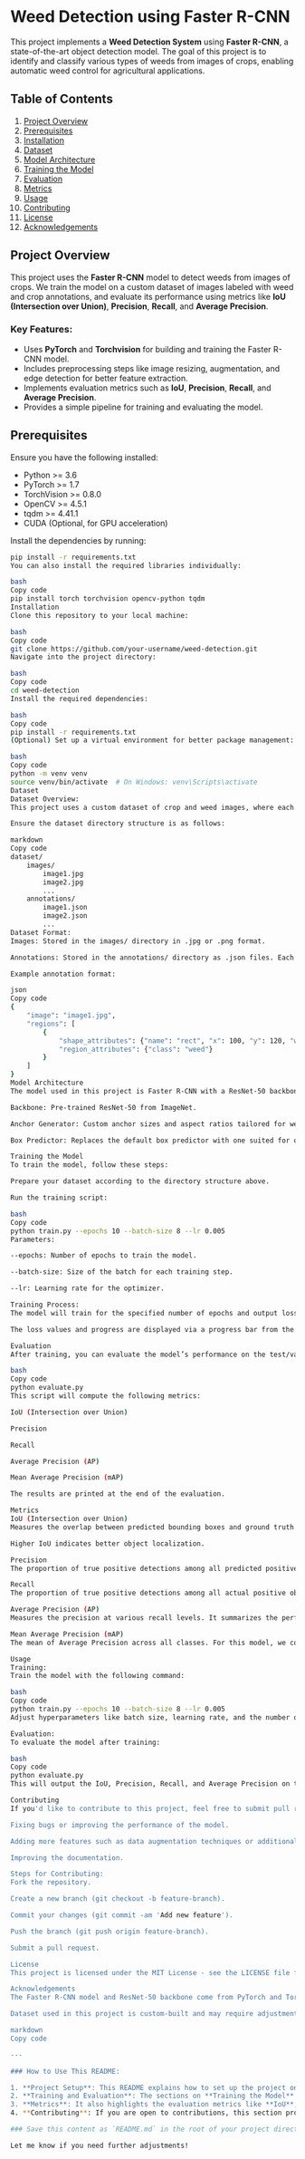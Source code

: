 # Weed Detection using Faster R-CNN

This project implements a **Weed Detection System** using **Faster R-CNN**, a state-of-the-art object detection model. The goal of this project is to identify and classify various types of weeds from images of crops, enabling automatic weed control for agricultural applications.

## Table of Contents
1. [Project Overview](#project-overview)
2. [Prerequisites](#prerequisites)
3. [Installation](#installation)
4. [Dataset](#dataset)
5. [Model Architecture](#model-architecture)
6. [Training the Model](#training-the-model)
7. [Evaluation](#evaluation)
8. [Metrics](#metrics)
9. [Usage](#usage)
10. [Contributing](#contributing)
11. [License](#license)
12. [Acknowledgements](#acknowledgements)

## Project Overview

This project uses the **Faster R-CNN** model to detect weeds from images of crops. We train the model on a custom dataset of images labeled with weed and crop annotations, and evaluate its performance using metrics like **IoU (Intersection over Union)**, **Precision**, **Recall**, and **Average Precision**. 

### Key Features:
- Uses **PyTorch** and **Torchvision** for building and training the Faster R-CNN model.
- Includes preprocessing steps like image resizing, augmentation, and edge detection for better feature extraction.
- Implements evaluation metrics such as **IoU**, **Precision**, **Recall**, and **Average Precision**.
- Provides a simple pipeline for training and evaluating the model.

## Prerequisites

Ensure you have the following installed:

- Python >= 3.6
- PyTorch >= 1.7
- TorchVision >= 0.8.0
- OpenCV >= 4.5.1
- tqdm >= 4.41.1
- CUDA (Optional, for GPU acceleration)

Install the dependencies by running:

```bash
pip install -r requirements.txt
You can also install the required libraries individually:

bash
Copy code
pip install torch torchvision opencv-python tqdm
Installation
Clone this repository to your local machine:

bash
Copy code
git clone https://github.com/your-username/weed-detection.git
Navigate into the project directory:

bash
Copy code
cd weed-detection
Install the required dependencies:

bash
Copy code
pip install -r requirements.txt
(Optional) Set up a virtual environment for better package management:

bash
Copy code
python -m venv venv
source venv/bin/activate  # On Windows: venv\Scripts\activate
Dataset
Dataset Overview:
This project uses a custom dataset of crop and weed images, where each image is annotated with bounding boxes for the objects of interest. The dataset consists of images of crops and different types of weeds. Annotations are in JSON format, which contain bounding box coordinates and class labels.

Ensure the dataset directory structure is as follows:

markdown
Copy code
dataset/
    images/
        image1.jpg
        image2.jpg
        ...
    annotations/
        image1.json
        image2.json
        ...
Dataset Format:
Images: Stored in the images/ directory in .jpg or .png format.

Annotations: Stored in the annotations/ directory as .json files. Each JSON file contains information about the bounding boxes and class labels in the corresponding image.

Example annotation format:

json
Copy code
{
    "image": "image1.jpg",
    "regions": [
        {
            "shape_attributes": {"name": "rect", "x": 100, "y": 120, "width": 150, "height": 200},
            "region_attributes": {"class": "weed"}
        }
    ]
}
Model Architecture
The model used in this project is Faster R-CNN with a ResNet-50 backbone. Faster R-CNN is an object detection model that uses a Region Proposal Network (RPN) to generate object proposals and then classifies and refines them using a RoI (Region of Interest) pooling layer.

Backbone: Pre-trained ResNet-50 from ImageNet.

Anchor Generator: Custom anchor sizes and aspect ratios tailored for weed detection.

Box Predictor: Replaces the default box predictor with one suited for our dataset.

Training the Model
To train the model, follow these steps:

Prepare your dataset according to the directory structure above.

Run the training script:

bash
Copy code
python train.py --epochs 10 --batch-size 8 --lr 0.005
Parameters:

--epochs: Number of epochs to train the model.

--batch-size: Size of the batch for each training step.

--lr: Learning rate for the optimizer.

Training Process:
The model will train for the specified number of epochs and output loss values for classification loss, bounding box regression loss, and RPN box regression loss during each epoch.

The loss values and progress are displayed via a progress bar from the tqdm library.

Evaluation
After training, you can evaluate the model’s performance on the test/validation set:

bash
Copy code
python evaluate.py
This script will compute the following metrics:

IoU (Intersection over Union)

Precision

Recall

Average Precision (AP)

Mean Average Precision (mAP)

The results are printed at the end of the evaluation.

Metrics
IoU (Intersection over Union)
Measures the overlap between predicted bounding boxes and ground truth bounding boxes.

Higher IoU indicates better object localization.

Precision
The proportion of true positive detections among all predicted positive detections.

Recall
The proportion of true positive detections among all actual positive objects (ground truth).

Average Precision (AP)
Measures the precision at various recall levels. It summarizes the performance of the model across different IoU thresholds.

Mean Average Precision (mAP)
The mean of Average Precision across all classes. For this model, we compute mAP for each class and average them.

Usage
Training:
Train the model with the following command:

bash
Copy code
python train.py --epochs 10 --batch-size 8 --lr 0.005
Adjust hyperparameters like batch size, learning rate, and the number of epochs based on your hardware and dataset.

Evaluation:
To evaluate the model after training:

bash
Copy code
python evaluate.py
This will output the IoU, Precision, Recall, and Average Precision on the validation or test set.

Contributing
If you'd like to contribute to this project, feel free to submit pull requests. Here are some ways you can help:

Fixing bugs or improving the performance of the model.

Adding more features such as data augmentation techniques or additional metrics.

Improving the documentation.

Steps for Contributing:
Fork the repository.

Create a new branch (git checkout -b feature-branch).

Commit your changes (git commit -am 'Add new feature').

Push the branch (git push origin feature-branch).

Submit a pull request.

License
This project is licensed under the MIT License - see the LICENSE file for details.

Acknowledgements
The Faster R-CNN model and ResNet-50 backbone come from PyTorch and Torchvision.

Dataset used in this project is custom-built and may require adjustments based on your own weed detection dataset.

markdown
Copy code

---

### How to Use This README:

1. **Project Setup**: This README explains how to set up the project on a local machine or server, install dependencies, and use the provided scripts for training and evaluation.
2. **Training and Evaluation**: The sections on **Training the Model** and **Evaluation** give clear instructions on how to run the training and evaluation scripts.
3. **Metrics**: It also highlights the evaluation metrics like **IoU**, **Precision**, **Recall**, and **Average Precision** to help assess the model's performance.
4. **Contributing**: If you are open to contributions, this section provides instructions for how others can contribute to the project.

### Save this content as `README.md` in the root of your project directory.

Let me know if you need further adjustments!
